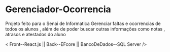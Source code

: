 # Gerenciador-Ocorrencia
Projeto feito para o Senai de Informatica Gerenciar faltas e ocorrencias de todos os alunos , além de de poder buscar outras informações como notas , atrasos e atestados do aluno

< Front--React.js || Back--EFcore || BancoDeDados--SQL Server /> 
